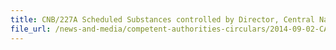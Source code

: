 ```yaml
---
title: CNB/227A Scheduled Substances controlled by Director, Central Narcotics Bureau (CNB) 
file_url: /news-and-media/competent-authorities-circulars/2014-09-02-CA.pdf
---
```

